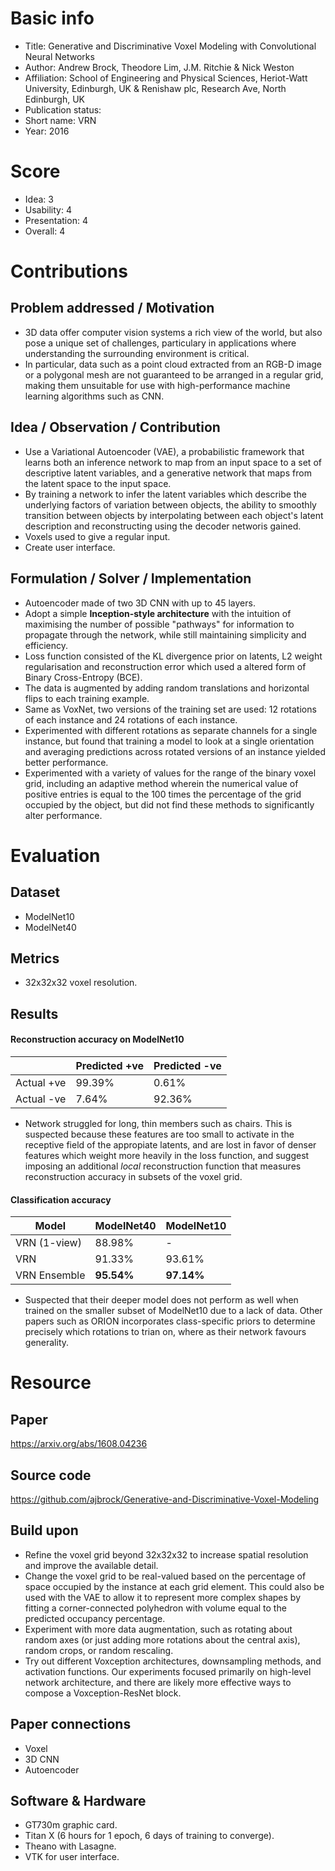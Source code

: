 # Basic info
- Title: Generative and Discriminative Voxel Modeling with Convolutional Neural Networks
- Author: Andrew Brock, Theodore Lim, J.M. Ritchie & Nick Weston
- Affiliation: School of Engineering and Physical Sciences, Heriot-Watt University, Edinburgh, UK & Renishaw plc, Research Ave, North Edinburgh, UK
- Publication status: 
- Short name: VRN
- Year: 2016

# Score
- Idea: 3
- Usability: 4
- Presentation: 4
- Overall: 4

# Contributions
## Problem addressed / Motivation
- 3D data offer computer vision systems a rich view of the world, but also pose a unique set of challenges, particulary in applications where understanding the surrounding environment is critical.
- In particular, data such as a point cloud extracted from an RGB-D image or a polygonal mesh are not guaranteed to be arranged in a regular grid, making them unsuitable for use with high-performance machine learning algorithms such as CNN.

## Idea / Observation / Contribution
- Use a Variational Autoencoder (VAE), a probabilistic framework that learns both an inference network to map from an input space to a set of descriptive latent variables, and a generative network that maps from the latent space to the input space.
- By training a network to infer the latent variables which describe the underlying factors of variation between objects, the ability to smoothly transition between objects by interpolating between each object's latent description and reconstructing using the decoder networis gained.
- Voxels used to give a regular input.
- Create user interface.

## Formulation / Solver / Implementation
- Autoencoder made of two 3D CNN with up to 45 layers.
- Adopt a simple **Inception-style architecture** with the intuition of maximising the number of possible "pathways" for information to propagate through the network, while still maintaining simplicity and efficiency. 
- Loss function consisted of the KL divergence prior on latents, L2 weight regularisation and reconstruction error which used a altered form of Binary Cross-Entropy (BCE).
- The data is augmented by adding random translations and horizontal flips to each training example.
- Same as VoxNet, two versions of the training set are used: 12 rotations of each instance and 24 rotations of each instance.
- Experimented with different rotations as separate channels for a single instance, but found that training a model to look at a single orientation and averaging predictions across rotated versions of an instance yielded better performance.
- Experimented with a variety of values for the range of the binary voxel grid, including an adaptive method wherein the numerical value of positive entries is equal to the 100 times the percentage of the grid occupied by the object, but did not find these methods to significantly alter performance.

# Evaluation
## Dataset
- ModelNet10
- ModelNet40

## Metrics
- 32x32x32 voxel resolution.

## Results
#### Reconstruction accuracy on ModelNet10

|            | Predicted +ve | Predicted -ve |
| ---------- | ------------- | ------------- |
| Actual +ve | 99.39%        | 0.61%         |
| Actual -ve | 7.64%         | 92.36%        |

- Network struggled for long, thin members such as chairs. This is suspected because these features are too small to activate in the receptive field of the appropiate latents, and are lost in favor of denser features which weight more heavily in the loss function, and suggest imposing an additional *local* reconstruction function that measures reconstruction accuracy in subsets of the voxel grid.

#### Classification accuracy

| Model        | ModelNet40 | ModelNet10 |
| ------------ | ---------- | ---------- |
| VRN (1-view) | 88.98%     | -          |
| VRN          | 91.33%     | 93.61%     |
| VRN Ensemble | **95.54%** | **97.14%** |

- Suspected that their deeper model does not perform as well when trained on the smaller subset of ModelNet10 due to a lack of data. Other papers such as ORION incorporates class-specific priors to determine precisely which rotations to trian on, where as their network favours generality.

# Resource
## Paper
https://arxiv.org/abs/1608.04236

## Source code
https://github.com/ajbrock/Generative-and-Discriminative-Voxel-Modeling

## Build upon
- Refine the voxel grid beyond 32x32x32 to increase spatial resolution and improve the available detail.
- Change the voxel grid to be real-valued based on the percentage of space occupied by the instance at each grid element. This could also be used with the VAE to allow it to represent more complex shapes by fitting a corner-connected polyhedron with volume equal to the predicted occupancy percentage.
- Experiment with more data augmentation, such as rotating about random axes (or just adding more rotations about the central axis), random crops, or random rescaling.
- Try out different Voxception architectures, downsampling methods, and activation functions. Our experiments focused primarily on high-level network architecture, and there are likely more effective ways to compose a Voxception-ResNet block.

## Paper connections
- Voxel
- 3D CNN
- Autoencoder

## Software & Hardware
- GT730m graphic card.
- Titan X (6 hours for 1 epoch, 6 days of training to converge).
- Theano with Lasagne.
- VTK for user interface.
